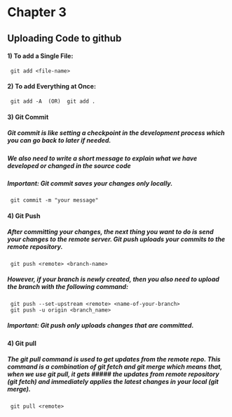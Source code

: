 # Chapter 3

## Uploading Code to github


#### 1) To add a Single File:

     git add <file-name>
     
     
     
#### 2) To add Everything at Once:

     git add -A  (OR)  git add .
     
     
     
#### 3) Git Commit 

##### Git commit is like setting a checkpoint in the development process which you can go back to later if needed.
##### We also need to write a short message to explain what we have developed or changed in the source code
##### *Important:* Git commit saves your changes only locally.

     git commit -m "your message"
     
     
     
#### 4) Git Push

##### After committing your changes, the next thing you want to do is send your changes to the remote server. Git push uploads your commits to the remote repository.

     git push <remote> <branch-name>

##### However, if your branch is newly created, then you also need to upload the branch with the following command:

     git push --set-upstream <remote> <name-of-your-branch>
     git push -u origin <branch_name>
     
##### *Important:* Git push only uploads changes that are committed.



#### 4) Git pull

##### The git pull command is used to get updates from the remote repo. This command is a combination of git fetch and git merge which means that, when we use git pull, it gets ##### the updates from remote repository (git fetch) and immediately applies the latest changes in your local (git merge).

     git pull <remote>
     
     
     

    
